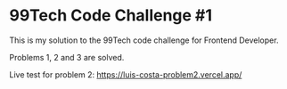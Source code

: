 # 99Tech Code Challenge #1 #

This is my solution to the 99Tech code challenge for Frontend Developer.

Problems 1, 2 and 3 are solved.

Live test for problem 2:
https://luis-costa-problem2.vercel.app/